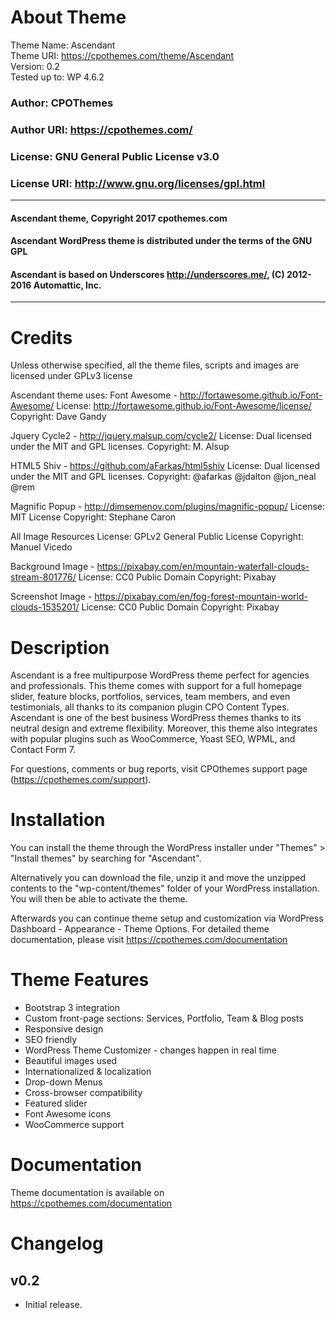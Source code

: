 # About Theme

Theme Name: Ascendant<br>
Theme URI: https://cpothemes.com/theme/Ascendant<br>
Version: 0.2<br>
Tested up to: WP 4.6.2<br>

### Author: CPOThemes<br>
### Author URI: https://cpothemes.com/<br>
### License: GNU General Public License v3.0 <br />
### License URI: http://www.gnu.org/licenses/gpl.html <br />
-------------------------------------------------------
#### Ascendant theme, Copyright 2017 cpothemes.com <br />
#### Ascendant WordPress theme is distributed under the terms of the GNU GPL <br />
#### Ascendant is based on Underscores http://underscores.me/, (C) 2012-2016 Automattic, Inc. <br />
-------------------------------------------------------

# Credits
Unless otherwise specified, all the theme files, scripts and images are licensed under GPLv3 license <br />

Ascendant theme uses:
Font Awesome - http://fortawesome.github.io/Font-Awesome/
License: http://fortawesome.github.io/Font-Awesome/license/
Copyright: Dave Gandy

Jquery Cycle2 - http://jquery.malsup.com/cycle2/
License: Dual licensed under the MIT and GPL licenses.
Copyright: M. Alsup

HTML5 Shiv - https://github.com/aFarkas/html5shiv
License: Dual licensed under the MIT and GPL licenses.
Copyright: @afarkas @jdalton @jon_neal @rem

Magnific Popup - http://dimsemenov.com/plugins/magnific-popup/
License: MIT License
Copyright: Stephane Caron

All Image Resources
License: GPLv2 General Public License
Copyright: Manuel Vicedo

Background Image - https://pixabay.com/en/mountain-waterfall-clouds-stream-801776/
License: CC0 Public Domain
Copyright: Pixabay

Screenshot Image - https://pixabay.com/en/fog-forest-mountain-world-clouds-1535201/
License: CC0 Public Domain
Copyright: Pixabay

# Description

Ascendant is a free multipurpose WordPress theme perfect for agencies and professionals. This theme comes with support for a full homepage slider, feature blocks, portfolios, services, team members, and even testimonials, all thanks to its companion plugin CPO Content Types. Ascendant is one of the best business WordPress themes thanks to its neutral design and extreme flexibility. Moreover, this theme also integrates with popular plugins such as WooCommerce, Yoast SEO, WPML, and Contact Form 7.



For questions, comments or bug reports, visit CPOthemes support page (https://cpothemes.com/support).

# Installation

You can install the theme through the WordPress installer under "Themes" > "Install themes" by searching for "Ascendant".

Alternatively you can download the file, unzip it and move the unzipped contents to the "wp-content/themes" folder of your WordPress installation. You will then be able to activate the theme.

Afterwards you can continue theme setup and customization via WordPress Dashboard - Appearance - Theme Options. For detailed theme documentation, please visit https://cpothemes.com/documentation

# Theme Features

* Bootstrap 3 integration
* Custom front-page sections: Services, Portfolio, Team & Blog posts
* Responsive design
* SEO friendly
* WordPress Theme Customizer - changes happen in real time
* Beautiful images used
* Internationalized & localization
* Drop-down Menus
* Cross-browser compatibility
* Featured slider
* Font Awesome icons
* WooCommerce support


# Documentation

Theme documentation is available on https://cpothemes.com/documentation

# Changelog

## v0.2 
* Initial release.




